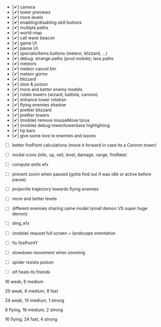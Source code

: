 -   [✔] camera
-   [✔] tower previews
-   [✔] more levels
-   [✔] enabling/disabling skill buttons
-   [✔] multiple paths
-   [✔] world-map
-   [✔] call wave beacon
-   [✔] game UI
-   [✔] pause UI
-   [✔] specials/items buttons (meteor, blizzard, ...)
-   [✔] debug: strange paths (prod mobile); lava paths
-   [✔] meteors
-   [✔] meteor cancel btn
-   [✔] meteor gizmo
-   [✔] blizzard
-   [✔] slow & poison
-   [✔] more and better enemy models
-   [✔] rotate towers (wizard, ballista, cannon)
-   [✔] enhance tower rotation
-   [✔] flying enemies shadow
-   [✔] prettier blizzard
-   [✔] prettier towers
-   [✔] (mobile) remove mouseMove torus
-   [✔] (mobile) debug tower/towerbase highlighting
-   [✔] hp bars
-   [✔] give some love to enemies and waves
-   [ ] better firePoint calculations (move it forward in case its a Cannon tower)
-   [ ] modal icons (info, up, sell, level, damage, range, fireRate)
-   [ ] compute skills efx
-   [ ] prevent zoom when paused (gotta find out if was idle or active before pause)
-   [ ] projectile trajectory towards flying enemies
-   [ ] more and better levels
-   [ ] different enemies sharing same model (small demon VS super huge demon)
-   [ ] dmg_efx
-   [ ] (mobile) request full screen + landscape orientation
-   [ ] fix firePointY
-   [ ] slowdown movement when zooming

-   [ ] spider resists poison
-   [ ] elf heals its friends

16 weak, 6 medium

20 weak, 8 medium, 8 fast

24 weak, 10 medium, 1 strong

8 flying, 16 medium, 2 strong

16 flying, 24 fast, 4 strong
